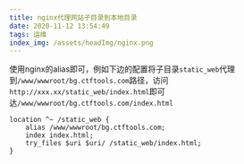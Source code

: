 ```yaml
---
title: nginx代理网站子目录到本地目录
date: 2020-11-12 13:54:49
tags: 运维
index_img: /assets/headImg/nginx.png
---
```


使用nginx的alias即可，例如下边的配置将子目录`static_web`代理到`/www/wwwroot/bg.ctftools.com`路径，访问`http://xxx.xx/static_web/index.html`即可达`/www/wwwroot/bg.ctftools.com/index.html`

```nginx
location ^~ /static_web {
    alias /www/wwwroot/bg.ctftools.com;
    index index.html;
    try_files $uri $uri/ /static_web/index.html;
}
```